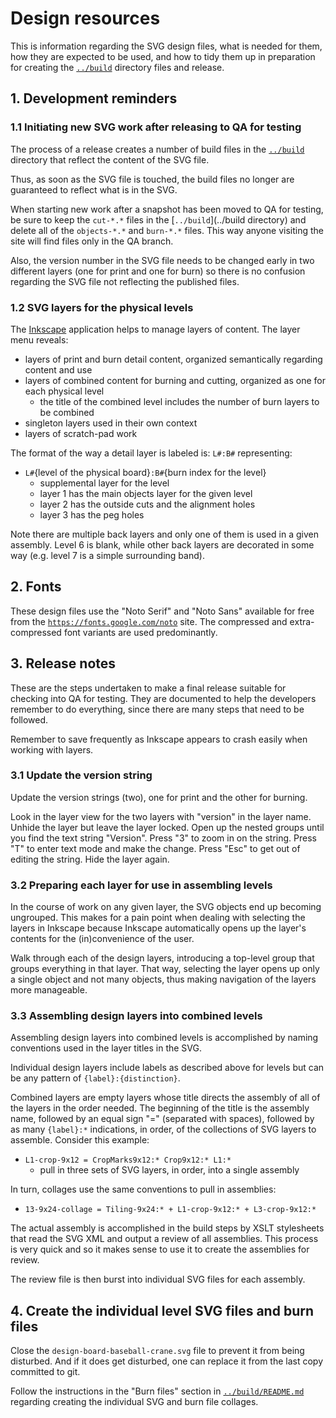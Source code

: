 # Design resources

This is information regarding the SVG design files, what is needed for them, how they are expected to be used, and how to tidy them up in preparation for creating the [`../build`](../build/README.md) directory files and release.

## 1. Development reminders

### 1.1 Initiating new SVG work after releasing to QA for testing

The process of a release creates a number of build files in the [`../build`](../build) directory that reflect the content of the SVG file.

Thus, as soon as the SVG file is touched, the build files no longer are guaranteed to reflect what is in the SVG.

When starting new work after a snapshot has been moved to QA for testing, be sure to keep the `cut-*.*` files in the [`../build`](../build directory) and delete all of the `objects-*.*` and `burn-*.*` files. This way anyone visiting the site will find files only in the QA branch.

Also, the version number in the SVG file needs to be changed early in two different layers (one for print and one for burn) so there is no confusion regarding the SVG file not reflecting the published files.

### 1.2 SVG layers for the physical levels

The [Inkscape](https://inkscape.org) application helps to manage layers of content. The layer menu reveals:
- layers of print and burn detail content, organized semantically regarding content and use
- layers of combined content for burning and cutting, organized as one for each physical level
  - the title of the combined level includes the number of burn layers to be combined
- singleton layers used in their own context
- layers of scratch-pad work

The format of the way a detail layer is labeled is: `L#:B#` representing:
- `L#`{level of the physical board}`:B#`{burn index for the level}
   - supplemental layer for the level
   - layer 1 has the main objects layer for the given level
   - layer 2 has the outside cuts and the alignment holes
   - layer 3 has the peg holes

Note there are multiple back layers and only one of them is used in a given assembly. Level 6 is blank, while other back layers are decorated in some way (e.g. level 7 is a simple surrounding band).

## 2. Fonts

These design files use the "Noto Serif" and "Noto Sans" available for free from the [`https://fonts.google.com/noto`](https://fonts.google.com/noto) site. The compressed and extra-compressed font variants are used predominantly.

## 3. Release notes

These are the steps undertaken to make a final release suitable for checking into QA for testing. They are documented to help the developers remember to do everything, since there are many steps that need to be followed.

Remember to save frequently as Inkscape appears to crash easily when working with layers.

### 3.1 Update the version string

Update the version strings (two), one for print and the other for burning. 

Look in the layer view for the two layers with "version" in the layer name. Unhide the layer but leave the layer locked. Open up the nested groups until you find the text string "Version". Press "3" to zoom in on the string. Press "T" to enter text mode and make the change. Press "Esc" to get out of editing the string. Hide the layer again.

### 3.2 Preparing each layer for use in assembling levels

In the course of work on any given layer, the SVG objects end up becoming ungrouped. This makes for a pain point when dealing with selecting the layers in Inkscape because Inkscape automatically opens up the layer's contents for the (in)convenience of the user.

Walk through each of the design layers, introducing a top-level group that groups everything in that layer. That way, selecting the layer opens up only a single object and not many objects, thus making navigation of the layers more manageable.

### 3.3 Assembling design layers into combined levels

Assembling design layers into combined levels is accomplished by naming conventions used in the layer titles in the SVG.

Individual design layers include labels as described above for levels but can be any pattern of `{label}:{distinction}`.

Combined layers are empty layers whose title directs the assembly of all of the layers in the order needed. The beginning of the title is the assembly name, followed by an equal sign "=" (separated with spaces), followed by as many `{label}:*` indications, in order, of the collections of SVG layers to assemble. Consider this example:

- `L1-crop-9x12 = CropMarks9x12:* Crop9x12:* L1:*`
  - pull in three sets of SVG layers, in order, into a single assembly

In turn, collages use the same conventions to pull in assemblies:

- `13-9x24-collage = Tiling-9x24:* + L1-crop-9x12:* + L3-crop-9x12:*`

The actual assembly is accomplished in the build steps by XSLT stylesheets that read the SVG XML and output a review of all assemblies. This process is very quick and so it makes sense to use it to create the assemblies for review.

The review file is then burst into individual SVG files for each assembly. 

## 4. Create the individual level SVG files and burn files

Close the `design-board-baseball-crane.svg` file to prevent it from being disturbed. And if it does get disturbed, one can replace it from the last copy committed to git.

Follow the instructions in the "Burn files" section in [`../build/README.md`](../build/README.md#burn-files) regarding creating the individual SVG and burn file collages.


